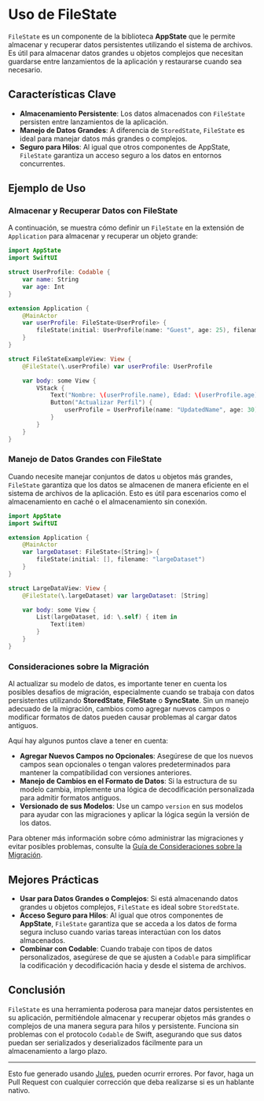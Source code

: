 # Uso de FileState

`FileState` es un componente de la biblioteca **AppState** que le permite almacenar y recuperar datos persistentes utilizando el sistema de archivos. Es útil para almacenar datos grandes u objetos complejos que necesitan guardarse entre lanzamientos de la aplicación y restaurarse cuando sea necesario.

## Características Clave

- **Almacenamiento Persistente**: Los datos almacenados con `FileState` persisten entre lanzamientos de la aplicación.
- **Manejo de Datos Grandes**: A diferencia de `StoredState`, `FileState` es ideal para manejar datos más grandes o complejos.
- **Seguro para Hilos**: Al igual que otros componentes de AppState, `FileState` garantiza un acceso seguro a los datos en entornos concurrentes.

## Ejemplo de Uso

### Almacenar y Recuperar Datos con FileState

A continuación, se muestra cómo definir un `FileState` en la extensión de `Application` para almacenar y recuperar un objeto grande:

```swift
import AppState
import SwiftUI

struct UserProfile: Codable {
    var name: String
    var age: Int
}

extension Application {
    @MainActor
    var userProfile: FileState<UserProfile> {
        fileState(initial: UserProfile(name: "Guest", age: 25), filename: "userProfile")
    }
}

struct FileStateExampleView: View {
    @FileState(\.userProfile) var userProfile: UserProfile

    var body: some View {
        VStack {
            Text("Nombre: \(userProfile.name), Edad: \(userProfile.age)")
            Button("Actualizar Perfil") {
                userProfile = UserProfile(name: "UpdatedName", age: 30)
            }
        }
    }
}
```

### Manejo de Datos Grandes con FileState

Cuando necesite manejar conjuntos de datos u objetos más grandes, `FileState` garantiza que los datos se almacenen de manera eficiente en el sistema de archivos de la aplicación. Esto es útil para escenarios como el almacenamiento en caché o el almacenamiento sin conexión.

```swift
import AppState
import SwiftUI

extension Application {
    @MainActor
    var largeDataset: FileState<[String]> {
        fileState(initial: [], filename: "largeDataset")
    }
}

struct LargeDataView: View {
    @FileState(\.largeDataset) var largeDataset: [String]

    var body: some View {
        List(largeDataset, id: \.self) { item in
            Text(item)
        }
    }
}
```

### Consideraciones sobre la Migración

Al actualizar su modelo de datos, es importante tener en cuenta los posibles desafíos de migración, especialmente cuando se trabaja con datos persistentes utilizando **StoredState**, **FileState** o **SyncState**. Sin un manejo adecuado de la migración, cambios como agregar nuevos campos o modificar formatos de datos pueden causar problemas al cargar datos antiguos.

Aquí hay algunos puntos clave a tener en cuenta:
- **Agregar Nuevos Campos no Opcionales**: Asegúrese de que los nuevos campos sean opcionales o tengan valores predeterminados para mantener la compatibilidad con versiones anteriores.
- **Manejo de Cambios en el Formato de Datos**: Si la estructura de su modelo cambia, implemente una lógica de decodificación personalizada para admitir formatos antiguos.
- **Versionado de sus Modelos**: Use un campo `version` en sus modelos para ayudar con las migraciones y aplicar la lógica según la versión de los datos.

Para obtener más información sobre cómo administrar las migraciones y evitar posibles problemas, consulte la [Guía de Consideraciones sobre la Migración](migration-considerations.md).


## Mejores Prácticas

- **Usar para Datos Grandes o Complejos**: Si está almacenando datos grandes u objetos complejos, `FileState` es ideal sobre `StoredState`.
- **Acceso Seguro para Hilos**: Al igual que otros componentes de **AppState**, `FileState` garantiza que se acceda a los datos de forma segura incluso cuando varias tareas interactúan con los datos almacenados.
- **Combinar con Codable**: Cuando trabaje con tipos de datos personalizados, asegúrese de que se ajusten a `Codable` para simplificar la codificación y decodificación hacia y desde el sistema de archivos.

## Conclusión

`FileState` es una herramienta poderosa para manejar datos persistentes en su aplicación, permitiéndole almacenar y recuperar objetos más grandes o complejos de una manera segura para hilos y persistente. Funciona sin problemas con el protocolo `Codable` de Swift, asegurando que sus datos puedan ser serializados y deserializados fácilmente para un almacenamiento a largo plazo.

---
Esto fue generado usando [Jules](https://jules.google), pueden ocurrir errores. Por favor, haga un Pull Request con cualquier corrección que deba realizarse si es un hablante nativo.
